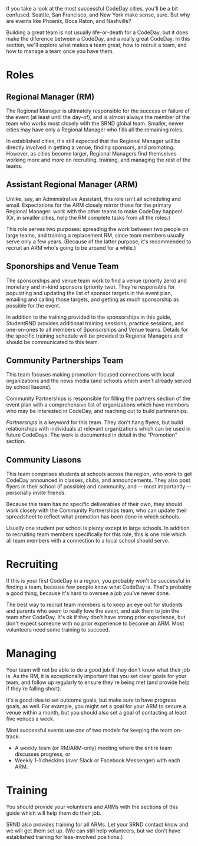 If you take a look at the most successful CodeDay cities, you'll be a bit confused. Seattle, San Francisco, and New York make sense, sure. But why are events like Phoenix, Boca Raton, and Nashville?

Building a great team is not usually life-or-death for a CodeDay, but it does make the diference between a CodeDay, and a really great CodeDay. In this section, we'll explore what makes a team great, how to recruit a team, and how to manage a team once you have them.

# Roles

## Regional Manager (RM)

The Regional Manager is ultimately responsible for the success or failure of the event (at least until the day-of), and is almost always the member of the team who works most closely with the SRND global team. Smaller, newer cities may have only a Regional Manager who fills all the remaining roles.

In established cities, it's still expected that the Regional Manager will be directly involved in getting a venue, finding sponsors, and promoting. However, as cities become larger, Regional Managers find themselves working more and more on recruiting, training, and managing the rest of the teams.

## Assistant Regional Manager (ARM)

Unlike, say, an Administrative Assistant, this role isn't all scheduling and email. Expectations for the ARM closely mirror those for the primary Regional Manager: work with the other teams to make CodeDay happen! (Or, in smaller cities, help the RM complete tasks from all the roles.)

This role serves two purposes: spreading the work between two people on large teams, and training a replacement RM, since team members usually serve only a few years. (Because of the latter purpose, it's recommended to recruit an ARM who's going to be around for a while.)

## Sponorships and Venue Team

  The sponsorships and venue team work to find a venue \(priority zero\) and monetary and in-kind sponsors \(priority two\). They're responsible for populating and updating the list of sponsor targets in the event plan, emailing and calling those targets, and getting as much sponsorship as possible for the event.

  In addition to the training provided to the sponsorships in this guide, StudentRND provides additional training sessions, practice sessions, and one-on-ones to all members of Sponsorships and Venue teams. Details for the specific training schedule will be provided to Regional Managers and should be communicated to this team.

## Community Partnerships Team

This team focuses making promotion-focused connections with local organizations and the news media (and schools which aren't already served by school liasons).

Community Partnerships is responsible for filling the partners section of the event plan with a comprehensive list of organizations which have members who may be interested in CodeDay, and reaching out to build partnerships.

_Partnerships_ is a keyword for this team. They don't hang flyers, but build relationships with individuals at relevant organizations which can be used in future CodeDays. The work is documented in detail in the "Promotion" section.

## Community Liasons

This team comprises students at schools across the region, who work to get CodeDay announced in classes, clubs, and announcements. They also post flyers in their school (if possible) and community, and -- most importantly -- personally invite friends.

Because this team has no specific deliverables of their own, they should work closely with the Community Partnerships team, who can update their spreadsheet to reflect what promotion has been done in which schools.

Usually one student per school is plenty except in large schools. In addition to recruiting team members specifically for this role, this is one role which all team members with a connection to a local school should serve.


# Recruiting

If this is your first CodeDay in a region, you probably won't be successful in finding a team, because few people know what CodeDay is. That's probably a good thing, because it's hard to oversee a job you've never done.

The best way to recruit team members is to keep an eye out for students and parents who seem to really love the event, and ask them to join the team after CodeDay. It's ok if they don't have strong prior experience, but don't expect someone with no prior experience to become an ARM. Most volunteers need some training to succeed.

# Managing

Your team will not be able to do a good job if they don't know what their job is. As the RM, it is exceptionally important that you set clear goals for your team, and follow up regularly to ensure they're being met (and provide help if they're falling short).

It's a good idea to set outcome goals, but make sure to have progress goals, as well. For example, you might set a goal for your ARM to secure a venue within a month, but you should also set a goal of contacting at least five venues a week.

Most successful events use one of two models for keeping the team on-track:

- A weekly team (or RM/ARM-only) meeting where the entire team discusses progress, or
- Weekly 1-1 checkins (over Slack or Facebook Messenger) with each ARM.

# Training

You should provide your volunteers and ARMs with the sections of this guide which will help them do their job.

SRND also provides training for all ARMs. Let your SRND contact know and we will get them set up. (We can still help volunteers, but we don't have established training for less-involved positions.)
